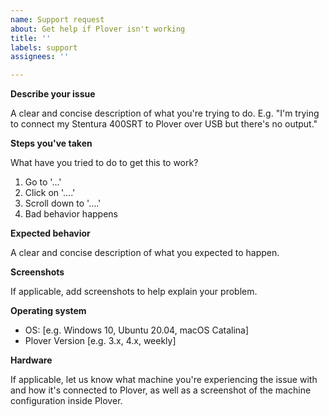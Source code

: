```yaml
---
name: Support request
about: Get help if Plover isn't working
title: ''
labels: support
assignees: ''

---
```

<!-- Note: If your issue is not specific, but rather general, such as, "How do I get the most out of Plover on Windows?", then consider opening a Discussion instead of an Issue. -->

**Describe your issue**

A clear and concise description of what you're trying to do. E.g. "I'm trying to connect my Stentura 400SRT to Plover over USB but there's no output."

**Steps you've taken**

What have you tried to do to get this to work?

1. Go to '...'
2. Click on '....'
3. Scroll down to '....'
4. Bad behavior happens

**Expected behavior**

A clear and concise description of what you expected to happen.

**Screenshots**

If applicable, add screenshots to help explain your problem.

**Operating system**

 - OS: [e.g. Windows 10, Ubuntu 20.04, macOS Catalina]
 - Plover Version [e.g. 3.x, 4.x, weekly]

**Hardware**

If applicable, let us know what machine you're experiencing the issue with and how it's connected to Plover, as well as a screenshot of the machine configuration inside Plover.
